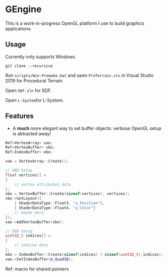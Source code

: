 # GEngine 

This is a work-in-progress OpenGL platform I use to build graphics applications. 

## Usage

Currently only supports Windows. 

```
git clone --recursive 
```

Run `scripts/Win-Premake.bat` and open `ProTerrain.sln` in Visual Studio 2019 for Procedural Terrain.

Open `SDF.sln` for SDF.

Open `L-System`for L-System.

## Features

- A **much** more elegant way to set buffer objects: verbose OpenGL setup is abtracted away!

```c++
Ref<VertexArray> vao;
Ref<VertexBuffer> vbo;
Ref<IndexBuffer> ebo;

vao = VertexArray::Create();

// VBO Setup
float vertices[] = 
{ 
    // vertex attributes data 
};
vbo = VertexBuffer::Create(sizeof(vertices), vertices);
vbo->SetLayout({
    { ShaderDataType::Float3, "a_Position"},
    { ShaderDataType::Float4, "a_Color"}
    // maybe more
});
vao->AddVertexBuffer(vbo);

// EBO Setup
uint32_t indices[] = 
{ 
    // indices data
};
ebo = IndexBuffer::Create(sizeof(indices) / sizeof(uint32_t),indices);
vao->SetIndexBuffer(m_QuadIB);
```

Ref: macro for shared pointers